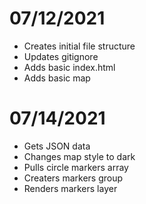 # 07/12/2021
- Creates initial file structure
- Updates gitignore
- Adds basic index.html
- Adds basic map

# 07/14/2021
- Gets JSON data
- Changes map style to dark
- Pulls circle markers array
- Creaters markers group
- Renders markers layer